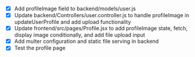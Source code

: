 - [x] Add profileImage field to backend/models/user.js
- [x] Update backend/Controllers/user.controller.js to handle profileImage in updateUserProfile and add upload functionality
- [x] Update frontend/src/pages/Profile.jsx to add profileImage state, fetch, display image conditionally, and add file upload input
- [x] Add multer configuration and static file serving in backend
- [x] Test the profile page
